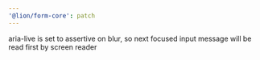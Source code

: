 ```yaml
---
'@lion/form-core': patch
---
```


aria-live is set to assertive on blur, so next focused input message will be read first by screen reader
